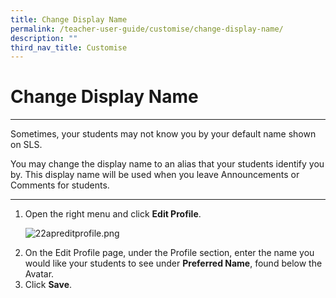```yaml
---
title: Change Display Name
permalink: /teacher-user-guide/customise/change-display-name/
description: ""
third_nav_title: Customise
---
```

<h1>Change Display Name</h1>
<hr>
<p>Sometimes, your students may not know you by your default name shown on SLS.</p>

<p>You may change the display name to an alias that your students identify you by. This display name will be used when you leave Announcements or Comments for students.</p>

<hr>

<ol>
  <li>Open the right menu and click <strong>Edit Profile</strong>.</li>
  
  ![22apreditprofile.png](https://s3-us-west-2.amazonaws.com/secure.notion-static.com/11462a61-46b3-4612-9b81-492d075a67e8/22apreditprofile.png)
  
  <li>On the Edit Profile page, under the Profile section, enter the name you would like your students to see under <strong>Preferred Name</strong>, found below the Avatar.</li>
  <li>Click <strong>Save</strong>.</li>
</ol>